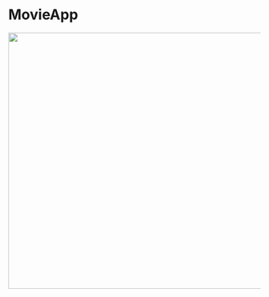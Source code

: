 # MovieApp
 
<img src="https://github.com/alianilKaradag/MovieApp/blob/main/showCaseGif.gif" width="512">
